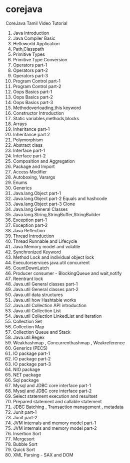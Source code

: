 # corejava
CoreJava Tamil Video Tutorial 
 1)  Java Introduction
 2)  Java Compiler Basic
 3)  Helloworld Application
 4)  Path,Classpath
 5)  Primitive Types
 6)  Primitive Type Conversion
 7)  Operators part-1
 8)  Operators part-2
 9)  Operators part-3
 10) Program Control part-1
 11) Program Control part-2
 12) Oops Basics part-1
 13) Oops Basics part-2 
 14) Oops Basics part-3
 15) Methodoverloading,this keyword
 16) Constructor Introduction
 17) Static variables,methods,blocks
 18) Arrays
 19) Inheritance part-1
 20) Inheritance part 2
 21) Polymorphism
 22) Abstract class
 23) Interface part-1
 24) Interface part-2
 25) Composition and Aggregation
 26) Package and Import
 27) Access Modifier
 28) Autoboxing, Varargs
 29) Enums
 30) Generics
 31) Java.lang.Object part-1 
 32) Java.lang.Object part-2 Equals and hashcode
 33) Java.lang.Object part-3 Clone 
 34) Java.lang General Classes
 35) Java.lang.String,StringBuffer,StringBuilder
 36) Exception part-1
 37) Exception part-2
 38) Java Reflection
 39) Thread Introduction
 40) Thread Runnable  and Lifecycle
 41) Java Memory model and volatile
 42) Synchronized Keyword 
 43) Method Lock and individual object lock
 44) Executorservices java.util concurrent
 45) CountDownLatch
 46) Producer consumer - BlockingQueue and wait,notify
 47) Reentrant lock
 48) Java.util General classes part-1
 49) Java.util General classes part-2
 50) Java.util data structures
 51) Java.util how Hashtable works
 52) Java.util Collection API introduction
 53) Java.util Collection List
 54) Java.util Collection LinkedList and Iteration
 55) Collection Set
 56) Collection Map
 57) Collection Queue and Stack
 58) Java.util.Regex
 59) Weakhashmap , Concurrenthashmap , Weakreference 
 60) Generics (PECS)
 61) IO package part-1
 62) IO package part-2
 63) IO package part-3
 64) NIO package
 65) NET package
 66) Sql package
 67) Mysql and JDBC core interface part-1
 68) Mysql and JDBC core interface part-2
 69) Select statement execution and resultset
 70) Prepared statement and callable statement 
 71) JDBC Batching , Transaction management , metadata
 72) Junit part-1
 73) Junit part-2
 74) JVM internals and memory model part-1
 75) JVM internals and memory model part-2
 76) Insertion Sort
 77) Mergesort
 78) Bubble Sort
 79) Quick Sort
 80) XML Parsing - SAX and DOM
